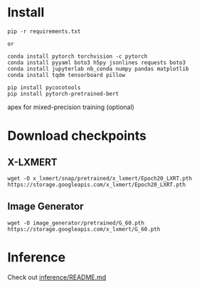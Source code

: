 

# Install

```
pip -r requirements.txt

or

conda install pytorch torchvision -c pytorch
conda install pyyaml boto3 h5py jsonlines requests boto3
conda install jupyterlab nb_conda numpy pandas matplotlib
conda install tqdm tensorboard pillow

pip install pycocotools
pip install pytorch-pretrained-bert
```
apex for mixed-precision training (optional)

# Download checkpoints

## X-LXMERT
```
wget -O x_lxmert/snap/pretrained/x_lxmert/Epoch20_LXRT.pth https://storage.googleapis.com/x_lxmert/Epoch20_LXRT.pth
```
## Image Generator
```
wget -O image_generator/pretrained/G_60.pth https://storage.googleapis.com/x_lxmert/G_60.pth
```

# Inference

Check out [inference/README.md](inference/README.md)

